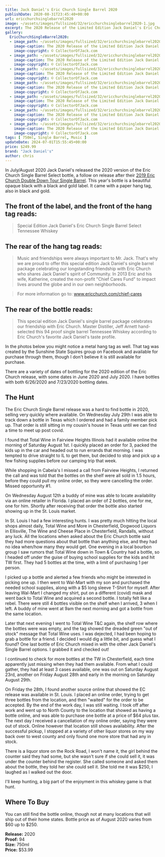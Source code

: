 ```yaml
---
title: Jack Daniel's Eric Church Single Barrel 2020
publishDate: 2020-08-31T23:45:40+00:00
url: ericchurchsinglebarrel2020
image: ~/assets/images/fullsized/32/ericchurchsinglebarrel2020-1.jpg
excerpt: The 2020 Release of the Limited Edition Jack Daniel's Eric Church Single Barrel Select
gallery:
  EricChurchSingleBarrel2020:
  - image_path: ~/assets/images/fullsized/32/ericchurchsinglebarrel2020-1.jpg
    image-caption: The 2020 Release of the Limited Edition Jack Daniel's Eric Church Single Barrel Select
    image-copyright: © CollectorOfJack.com
  - image_path: ~/assets/images/fullsized/32/ericchurchsinglebarrel2020-2.jpg
    image-caption: The 2020 Release of the Limited Edition Jack Daniel's Eric Church Single Barrel Select
    image-copyright: © CollectorOfJack.com
  - image_path: ~/assets/images/fullsized/32/ericchurchsinglebarrel2020-3.jpg
    image-caption: The 2020 Release of the Limited Edition Jack Daniel's Eric Church Single Barrel Select
    image-copyright: © CollectorOfJack.com
  - image_path: ~/assets/images/fullsized/32/ericchurchsinglebarrel2020-4.jpg
    image-caption: The 2020 Release of the Limited Edition Jack Daniel's Eric Church Single Barrel Select
    image-copyright: © CollectorOfJack.com
  - image_path: ~/assets/images/fullsized/32/ericchurchsinglebarrel2020-5.jpg
    image-caption: The 2020 Release of the Limited Edition Jack Daniel's Eric Church Single Barrel Select
    image-copyright: © CollectorOfJack.com
  - image_path: ~/assets/images/fullsized/32/ericchurchsinglebarrel2020-6.jpg
    image-caption: The 2020 Release of the Limited Edition Jack Daniel's Eric Church Single Barrel Select
    image-copyright: © CollectorOfJack.com
  - image_path: ~/assets/images/fullsized/32/ericchurchsinglebarrel2020-7.jpg
    image-caption: The 2020 Release of the Limited Edition Jack Daniel's Eric Church Single Barrel Select
    image-copyright: © CollectorOfJack.com
tags: [ 750ml, Single Barrel, Music ]
updateDate: 2024-07-01T15:55:45+00:00
price: $249.99
brand: "Jack Daniel's"
author: chris
---
```

In July/August 2020 Jack Daniel's released the 2020 version of the Eric Church Single Barrel Select bottle, a follow on release after their [2019 Eric Church Double Down Tour Single Barrel](https://collectorofjack.com/JackDanielsEricChurch). This year's bottle is a beautiful opaque black with a black and gold label. It came with a paper hang tag, also in black and gold.

## The front of the label, and the front of the hang tag reads:
> Special Edition Jack Daniel's Eric Church Single Barrel Select Tennessee Whiskey

## The rear of the hang tag reads:
> Music and friendships were always important to Mr. Jack. That's why we are proud to offer this special edition Jack Daniel's single barrel package celebrating our longstanding friendship with Eric Church who shares Jack Daniel's spirit of Community. In 2013 Eric and his wife, Katherine, created the non-profit "Chief Cares Fund" to impact lives around the globe and in our own neighborhoods.

> For more information go to: www.ericchurch.com/chief-cares 

## The rear of the bottle reads:
> This special edition Jack Daniel's single barrel package celebrates our friendship with Eric Church. Master Distiller, Jeff Arnett hand-selected this 94 proof single barrel Tennessee Whiskey according to Eric Church's favorite Jack Daniel's taste profile.

In the photos below you might notice a metal hang tag as well. That tag was created by the Sunshine State Squires group on Facebook and available for purchase through them, though I don't believe it is still available for purchase.

There are a variety of dates of bottling for the 2020 edition of the Eric Church release, with some dates in June 2020 and July 2020. I have bottles with both 6/26/2020 and 7/23/2020 bottling dates.


## The Hunt
The Eric Church Single Barrel release was a hard to find bottle in 2020, selling very quickly where available. On Wednesday July 29th I was able to track down a bottle in Texas which I ordered and had a family member pick up. That order is still sitting in my cousin's house in Texas until we can find a time to meet up post covid. 

I found that Total Wine in Fairview Heights Illinois had it available online the morning of Saturday August 1st. I quickly placed an order for 3, packed the kids up in the car and headed out to run errands that morning. I was tempted to drive straight to IL to get them, but decided to stop and pick up a few fishing supplies before our camping trip that week. 

While shopping in Cabela's I missed a call from Fairview Heights, I returned the call and was told that the bottles on the shelf were all sold in 1.5 hours, before they could pull my online order, so they were cancelling the order. Missed opportunity #1.

On Wednesday August 12th a buddy of mine was able to locate availability via an online retailer in Florida. I placed an order of 2 bottles, one for me, one for him. Shortly after receiving that order the bottle also started showing up in the St. Louis market.

In St. Louis I had a few interesting hunts. I was pretty much hitting the local shops almost daily, Total Wine and More in Chesterfield, Dogwood Liquors in Ellisville, The Wine and Cheese Place in Chesterfield, Randalls, without any luck. All the locations when asked about the Eric Church bottle said they had more questions about that bottle than anything else, and they had no idea when/how many they would get. One evening in a local bourbon group I saw rumors that Total Wine down in Town & Country had a bottle, so I headed off under the guise of buying school supplies for the kids and hit TW first. They had 5 bottles at the time, with a limit of purchasing 1 per person.

I picked up a bottle and alerted a few friends who might be interested in picking one up. I then went to Wal-Mart with my son and purchased the needed school supplies, along with a $5 long sleeve T-Shirt for myself. After leaving Wal-Mart I changed my shirt, put on a different (covid) mask and went back to Total Wine and acquired a second bottle. I totally felt like a rebel. There were still 4 bottles visible on the shelf when I arrived, 3 when I left. A buddy of mine went at 9am the next morning and got a bottle from the same location.

Later that next evening I went to Total Wine T&C again, the shelf row where the bottles were was empty, and the tag showed the dreaded green "out of stock" message that Total Wine uses. I was dejected, I had been hoping to grab a bottle for a friend. I decided I would dig a little bit, and guess what I found? One last bottle of Eric Church mixed in with the other Jack Daniel's Single Barrel options. I grabbed it and checked out!

I continued to check for more bottles at the TW in Chesterfield, each time apparently just missing when they had them available. From what I could gather, they had at least 3 cases available, one was out on Saturday August 23rd, another on Friday August 28th and early in the morning on Saturday August 29th.

On Friday the 28th, I found another source online that showed the EC release was available in St. Louis. I placed an online order, trying to get three bottles from the location, and then "waited" for the order to be accepted. By the end of the work day, I was still waiting. I took off after work and went up to North County to the location that showed as having a bottle online, and was able to purchase one bottle at a price of $64 plus tax. The next day I received a cancellation of my online order, saying they were out of stock. Online however that location still shows availability. After the successful pickup, I stopped at a variety of other liquor stores on my way back over to west county and only found one more store that had any in stock.

There is a liquor store on the Rock Road, I won't name it, the girl behind the counter said they had some, but she wasn't sure if she could sell it, it was under the counter behind the register. She called someone and asked them about the bottle, they told her she could sell it. She told me it was $250, I laughed as I walked out the door.

I'll keep hunting, a big part of the enjoyment in this whiskey game is that hunt.

## Where To Buy

You can still find the bottle online, though not at many locations that will ship out of their home states. Bottle price as of August 2020 varies from $60 up to $250.


**Release:** 2020  
**Proof:** 94  
**Size:** 750ml  
**Price:** $53.99  




